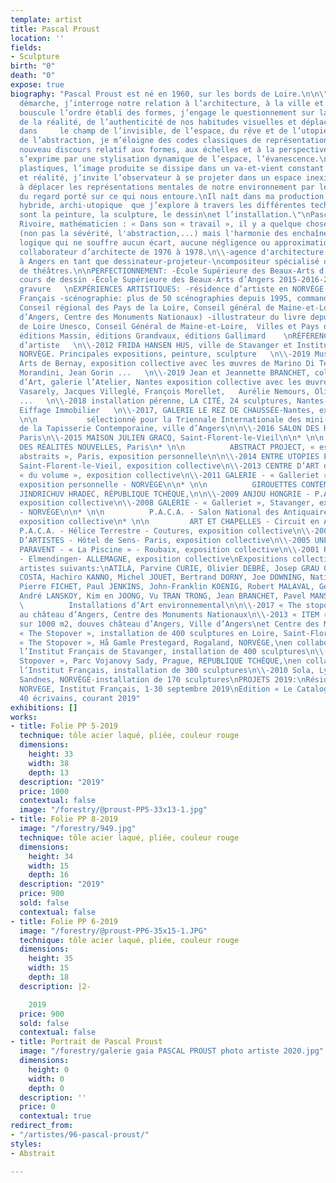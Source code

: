 ```yaml
---
template: artist
title: Pascal Proust
location: ''
fields:
- Sculpture
birth: "0"
death: "0"
expose: true
biography: "Pascal Proust est né en 1960, sur les bords de Loire.\n\n\"À travers ma
  démarche, j’interroge notre relation à l’architecture, à la ville et à son urbanisme.\nJe
  bouscule l’ordre établi des formes, j’engage le questionnement sur la perception
  de la réalité, de l’authenticité de nos habitudes visuelles et déplace le regard
  dans     le champ de l’invisible, de l’espace, du rêve et de l’utopie.\nPar le jeu
  de l’abstraction, je m’éloigne des codes classiques de représentation, invente un
  nouveau discours relatif aux formes, aux échelles et à la perspective.\nCe discours
  s’exprime par une stylisation dynamique de l’espace, l’évanescence.\nDans mes propositions
  plastiques, l’image produite se dissipe dans un va-et-vient constant entre rêve
  et réalité, j’invite l’observateur à se projeter dans un espace inexistant, immatériel,
  à déplacer les représentations mentales de notre environnement par le truchement
  du regard porté sur ce qui nous entoure.\nIl naît dans ma production, un univers
  hybride, archi-utopique  que j’explore à travers les différentes techniques que
  sont la peinture, la sculpture, le dessin\net l’installation.\"\nPascal Proust\n\nMaurice
  Rivoire, mathématicien : « Dans son « travail », il y a quelque chose de \"mathématique\"
  (non pas la sévérité, l'abstraction,...) mais l'harmonie des enchaînements du raisonnement
  logique qui ne souffre aucun écart, aucune négligence ou approximation ».  \nFORMATION:\n\\-
  collaborateur d’architecte de 1976 à 1978.\n\\-agence d'architecture de 1978 à 1999
  à Angers en tant que dessinateur-projeteur-\ncompositeur spécialisé dans l’aménagement
  de théâtres.\n\nPERFECTIONNEMENT: -École Supérieure des Beaux-Arts d’Angers 2001-2002
  cours de dessin -École Supérieure des Beaux-Arts d’Angers 2015-2016-2017 cours de
  gravure   \nEXPÉRIENCES ARTISTIQUES: -résidence d’artiste en NORVÈGE avec l’Institut
  Français -scénographie: plus de 50 scénographies depuis 1995, commandes publiques
  Conseil régional des Pays de la Loire, Conseil général de Maine-et-Loire, ville
  d’Angers, Centre des Monuments Nationaux) -illustrateur du livre depuis 1996, Val
  de Loire Unesco, Conseil Général de Maine-et-Loire,  Villes et Pays d’Art et d’Histoire,
  éditions Massin, éditions Grandvaux, éditions Gallimard    \nRÉFÉRENCES: Résidence
  d’artiste   \n\\-2012 FRIDA HANSEN HUS, ville de Stavanger et Institut Français,
  NORVÈGE. Principales expositions, peinture, sculpture   \n\\-2019 Musée des Beaux
  Arts de Bernay, exposition collective avec les œuvres de Marino Di Teana, Marcello
  Morandini, Jean Gorin ...   \n\\-2019 Jean et Jeannette BRANCHET, collectionneurs
  d’Art, galerie l’Atelier, Nantes exposition collective avec les œuvres de Victor
  Vasarely, Jacques Villeglé, François Morellet,   Aurélie Nemours, Olivier Debré
  ...   \n\\-2018 installation pérenne, LA CITÉ, 24 sculptures, Nantes-Rezé, groupe
  Eiffage Immobilier   \n\\-2017, GALERIE LE REZ DE CHAUSSÉE-Nantes, exposition personnelle\n\n*
  \n\n           sélectionné pour la Triennale Internationale des mini-textiles, Musée
  de la Tapisserie Contemporaine, ville d’Angers\n\n\\-2016 SALON DES RÉALITÉS NOUVELLES,
  Paris\n\\-2015 MAISON JULIEN GRACQ, Saint-Florent-le-Vieil\n\n* \n\n          SALON
  DES RÉALITÉS NOUVELLES, Paris\n* \n\n          ABSTRACT PROJECT, « espace des arts
  abstraits », Paris, exposition personnelle\n\n\\-2014 ENTRE UTOPIES ET RÉALITÉS,
  Saint-Florent-le-Vieil, exposition collective\n\\-2013 CENTRE D’ART de Montrelais
  « du volume », exposition collective\n\\-2011 GALERIE - « Galleriet », Stavanger,
  exposition personnelle - NORVÈGE\n\n* \n\n          GIROUETTES CONTEMPORAINES -Château
  JINDRICHUV HRADEC, RÉPUBLIQUE TCHÈQUE,\n\n\\-2009 ANJOU HONGRIE - P.A.C.A. - Angers,
  exposition collective\n\\-2008 GALERIE - « Galleriet », Stavanger, exposition personnelle
  - NORVÈGE\n\n* \n\n          P.A.C.A. - Salon National des Antiquaires - Angers,
  exposition collective\n* \n\n         ART ET CHAPELLES - Circuit en Anjou de 6 chapelles\n\n\\-2007
  P.A.C.A. - Hélice Terrestre - Coutures, exposition collective\n\\-2006 PARAVENTS
  D’ARTISTES - Hôtel de Sens- Paris, exposition collective\n\\-2005 UNE HISTOIRE DE
  PARAVENT - « La Piscine » - Roubaix, exposition collective\n\\-2001 PARAVENTS D’ARTISTES
  - Elmendingen- ALLEMAGNE, exposition collective\nExpositions collectives avec les
  artistes suivants:\nATILA, Parvine CURIE, Olivier DEBRÉ, Josep GRAU GARRIGA, Franco
  COSTA, Hachiro KANNO, Michel JOUET, Bertrand DORNY, Joe DOWNING, Natilia DUMITRESCO,
  Pierre FICHET, Paul JENKINS, John-Franklin KOENIG, Robert MALAVAL, Gérard SCHNEIDER,
  André LANSKOY, Kim en JOONG, Vu TRAN TRONG, Jean BRANCHET, Pavel MANSOUROFF.\n\n
  \          Installations d’Art environnemental\n\n\\-2017 « The stopover »,550 sculptures
  au château d’Angers, Centre des Monuments Nationaux\n\\-2013 « ITEM », installation
  sur 1000 m2, douves château d’Angers, Ville d’Angers\net Centre des Monuments Nationaux\n\\-2012
  « The Stopover », installation de 400 sculptures en Loire, Saint-Florent-le-Vieil\n\\-2011
  « The Stopover », Hå Gamle Prestegard, Rogaland, NORVÈGE,\nen collaboration avec
  l’Institut Français de Stavanger, installation de 400 sculptures\n\\-2010 « The
  Stopover », Parc Vojanovy Sady, Prague, REPUBLIQUE TCHÈQUE,\nen collaboration avec
  l’Institut Français, installation de 300 sculptures\n\\-2010 Sola, Lysefjorden,
  Sandnes, NORVÈGE-installation de 170 sculptures\nPROJETS 2019:\nRésidence artiste,
  NORVEGE, Institut Français, 1-30 septembre 2019\nEdition « Le Catalogue », 40 sculptures-
  40 écrivains, courant 2019"
exhibitions: []
works:
- title: Folie PP 5-2019
  technique: tôle acier laqué, pliée, couleur rouge
  dimensions:
    height: 33
    width: 38
    depth: 13
  description: "2019"
  price: 1000
  contextual: false
  image: "/forestry/@proust-PP5-33x13-1.jpg"
- title: Folie PP 8-2019
  image: "/forestry/949.jpg"
  technique: tôle acier laqué, pliée, couleur rouge
  dimensions:
    height: 34
    width: 15
    depth: 16
  description: "2019"
  price: 900
  sold: false
  contextual: false
- title: Folie PP 6-2019
  image: "/forestry/@proust-PP6-35x15-1.JPG"
  technique: tôle acier laqué, pliée, couleur rouge
  dimensions:
    height: 35
    width: 15
    depth: 18
  description: |2-

    2019
  price: 900
  sold: false
  contextual: false
- title: Portrait de Pascal Proust
  image: "/forestry/galerie gaia PASCAL PROUST photo artiste 2020.jpg"
  dimensions:
    height: 0
    width: 0
    depth: 0
  description: ''
  price: 0
  contextual: true
redirect_from:
- "/artistes/96-pascal-proust/"
styles:
- Abstrait

---
```

